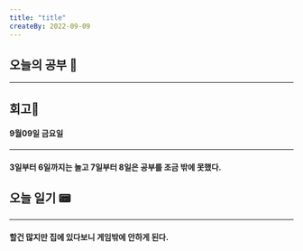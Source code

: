 ```yaml
---
title: "title"
createBy: 2022-09-09
---
```

## 오늘의 공부 🎉
---
### 

## 회고🎇
#### 9월09일 금요일
---
#### 3일부터 6일까지는 놀고 7일부터 8일은 공부를 조금 밖에 못했다.

## 오늘 일기 📟
---
#### 할건 많지만 집에 있다보니 게임밖에 안하게 된다.
<Comment/>